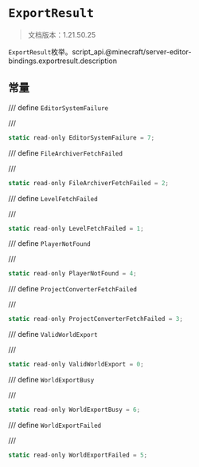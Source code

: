 # `ExportResult`

> 文档版本：1.21.50.25

`ExportResult`枚举。script_api.@minecraft/server-editor-bindings.exportresult.description

## 常量

/// define
`EditorSystemFailure`


///

```js
static read-only EditorSystemFailure = 7;
```


/// define
`FileArchiverFetchFailed`


///

```js
static read-only FileArchiverFetchFailed = 2;
```


/// define
`LevelFetchFailed`


///

```js
static read-only LevelFetchFailed = 1;
```


/// define
`PlayerNotFound`


///

```js
static read-only PlayerNotFound = 4;
```


/// define
`ProjectConverterFetchFailed`


///

```js
static read-only ProjectConverterFetchFailed = 3;
```


/// define
`ValidWorldExport`


///

```js
static read-only ValidWorldExport = 0;
```


/// define
`WorldExportBusy`


///

```js
static read-only WorldExportBusy = 6;
```


/// define
`WorldExportFailed`


///

```js
static read-only WorldExportFailed = 5;
```

